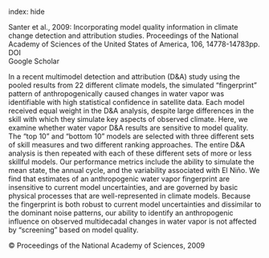 index: hide

<div class="Citation">

  <div class="Citation-body">
    <div class="Citation-text">Santer et al., 2009: Incorporating model quality information in climate change detection and attribution studies. <span class="Article-journal">Proceedings of the National Academy of Sciences of the United States of America, </span><span class="Article-volume">106, </span>14778-14783pp.</div>
    <div class="Citation-links">
      <div class="CitationLink" data-href="https://doi.org/10.1073/pnas.0901736106">
        <div class="CitationLink-icon CitationLink-Doi"></div>
        <div class="CitationLink-text">DOI</div>
      </div>
      <div class="CitationLink" data-href="https://scholar.google.com/scholar?q=10.1073/pnas.0901736106">
        <div class="CitationLink-icon CitationLink-Scholar"></div>
        <div class="CitationLink-text">Google Scholar</div>
      </div>
    </div>
  </div>
</div>

In a recent multimodel detection and attribution (D&A) study using the pooled results from 22 different climate models, the simulated “fingerprint” pattern of anthropogenically caused changes in water vapor was identifiable with high statistical confidence in satellite data. Each model received equal weight in the D&A analysis, despite large differences in the skill with which they simulate key aspects of observed climate. Here, we examine whether water vapor D&A results are sensitive to model quality. The “top 10” and “bottom 10” models are selected with three different sets of skill measures and two different ranking approaches. The entire D&A analysis is then repeated with each of these different sets of more or less skillful models. Our performance metrics include the ability to simulate the mean state, the annual cycle, and the variability associated with El Niño. We find that estimates of an anthropogenic water vapor fingerprint are insensitive to current model uncertainties, and are governed by basic physical processes that are well-represented in climate models. Because the fingerprint is both robust to current model uncertainties and dissimilar to the dominant noise patterns, our ability to identify an anthropogenic influence on observed multidecadal changes in water vapor is not affected by “screening” based on model quality.

<div class="Citation-copy">
&copy; Proceedings of the National Academy of Sciences, 2009
</div>